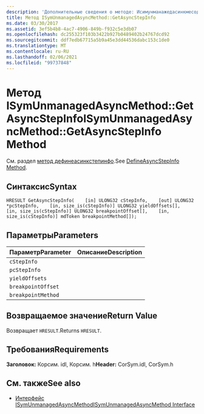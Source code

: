 ```yaml
---
description: 'Дополнительные сведения о методе: Исимунманажедасинкмесод:: Жетасинкстепинфо'
title: Метод ISymUnmanagedAsyncMethod::GetAsyncStepInfo
ms.date: 03/30/2017
ms.assetid: 3ef5b4b8-4ac7-4906-849b-f932c5e3db07
ms.openlocfilehash: dc255323f103b3422b927b0489402b24767dcd92
ms.sourcegitcommit: ddf7edb67715a5b9a45e3dd44536dabc153c1de0
ms.translationtype: MT
ms.contentlocale: ru-RU
ms.lasthandoff: 02/06/2021
ms.locfileid: "99737848"
---
```

# <a name="isymunmanagedasyncmethodgetasyncstepinfo-method"></a><span data-ttu-id="4e619-103">Метод ISymUnmanagedAsyncMethod::GetAsyncStepInfo</span><span class="sxs-lookup"><span data-stu-id="4e619-103">ISymUnmanagedAsyncMethod::GetAsyncStepInfo Method</span></span>

<span data-ttu-id="4e619-104">См. раздел [метод дефинеасинкстепинфо](isymunmanagedasyncmethodpropertieswriter-defineasyncstepinfo-method.md).</span><span class="sxs-lookup"><span data-stu-id="4e619-104">See [DefineAsyncStepInfo Method](isymunmanagedasyncmethodpropertieswriter-defineasyncstepinfo-method.md).</span></span>  
  
## <a name="syntax"></a><span data-ttu-id="4e619-105">Синтаксис</span><span class="sxs-lookup"><span data-stu-id="4e619-105">Syntax</span></span>  
  
```idl  
HRESULT GetAsyncStepInfo(    [in] ULONG32 cStepInfo,    [out] ULONG32 *pcStepInfo,    [in, size_is(cStepInfo)] ULONG32 yieldOffsets[],    [in, size_is(cStepInfo)] ULONG32 breakpointOffset[],    [in, size_is(cStepInfo)] mdToken breakpointMethod[]);  
```  
  
## <a name="parameters"></a><span data-ttu-id="4e619-106">Параметры</span><span class="sxs-lookup"><span data-stu-id="4e619-106">Parameters</span></span>  
  
|<span data-ttu-id="4e619-107">Параметр</span><span class="sxs-lookup"><span data-stu-id="4e619-107">Parameter</span></span>|<span data-ttu-id="4e619-108">Описание</span><span class="sxs-lookup"><span data-stu-id="4e619-108">Description</span></span>|  
|---------------|-----------------|  
|`cStepInfo`||  
|`pcStepInfo`||  
|`yieldOffsets`||  
|`breakpointOffset`||  
|`breakpointMethod`||  
  
## <a name="return-value"></a><span data-ttu-id="4e619-109">Возвращаемое значение</span><span class="sxs-lookup"><span data-stu-id="4e619-109">Return Value</span></span>  

 <span data-ttu-id="4e619-110">Возвращает `HRESULT`.</span><span class="sxs-lookup"><span data-stu-id="4e619-110">Returns `HRESULT`.</span></span>  
  
## <a name="requirements"></a><span data-ttu-id="4e619-111">Требования</span><span class="sxs-lookup"><span data-stu-id="4e619-111">Requirements</span></span>  

 <span data-ttu-id="4e619-112">**Заголовок:** Корсим. idl, Корсим. h</span><span class="sxs-lookup"><span data-stu-id="4e619-112">**Header:** CorSym.idl, CorSym.h</span></span>  
  
## <a name="see-also"></a><span data-ttu-id="4e619-113">См. также</span><span class="sxs-lookup"><span data-stu-id="4e619-113">See also</span></span>

- [<span data-ttu-id="4e619-114">Интерфейс ISymUnmanagedAsyncMethod</span><span class="sxs-lookup"><span data-stu-id="4e619-114">ISymUnmanagedAsyncMethod Interface</span></span>](isymunmanagedasyncmethod-interface.md)
